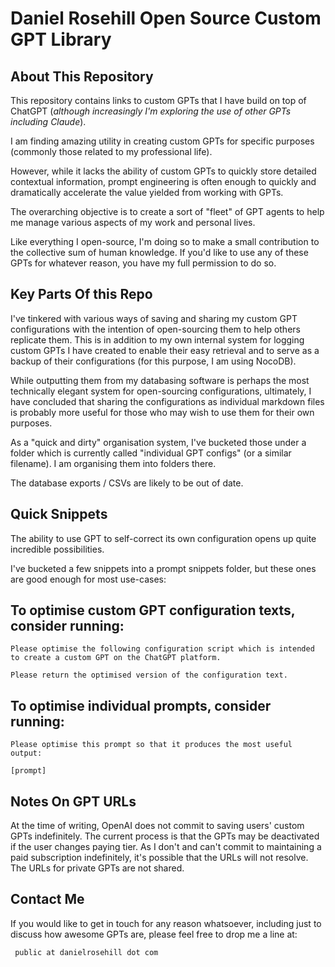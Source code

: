 # Daniel Rosehill Open Source Custom GPT Library

## About This Repository

This repository contains links to custom GPTs that I have build on top of ChatGPT (*although increasingly I'm exploring the use of other GPTs including Claude*).

I am finding amazing utility in creating custom GPTs for specific purposes (commonly those related to my professional life). 

However, while it lacks the ability of custom GPTs to quickly store detailed contextual information, prompt engineering is often enough to quickly and dramatically accelerate the value yielded from working with GPTs.

The overarching objective is to create a sort of "fleet" of GPT agents to help me manage various aspects of my work and personal lives.

Like everything I open-source, I'm doing so to make a small contribution to the collective sum of human knowledge. If you'd like to use any of these GPTs for whatever reason, you have my full permission to do so.

 ## Key Parts Of this Repo
 
 I've tinkered with various ways of saving and sharing my custom GPT configurations with the intention of open-sourcing them to help others replicate them. This is in addition to my own internal system for logging custom GPTs I have created to enable their easy retrieval and to serve as a backup of their configurations (for this purpose, I am using NocoDB).

 While outputting them from my databasing software is perhaps the most technically elegant system for open-sourcing configurations, ultimately, I have concluded that sharing the configurations as individual markdown files is probably more useful for those who may wish to use them for their own purposes.

 As a "quick and dirty" organisation system, I've bucketed those under a folder which is currently called "individual GPT configs" (or a similar filename). I am organising them into folders there.

 The database exports / CSVs are likely to be out of date.

 ## Quick Snippets

 The ability to use GPT to self-correct its own configuration opens up quite incredible possibilities.

 I've bucketed a few snippets into a prompt snippets folder, but these ones are good enough for most use-cases:

 ## To optimise custom GPT configuration texts, consider running:

 ```
 Please optimise the following configuration script which is intended to create a custom GPT on the ChatGPT platform. 

Please return the optimised version of the configuration text. 
```

## To optimise individual prompts, consider running:

```
Please optimise this prompt so that it produces the most useful output:

[prompt]
```

## Notes On GPT URLs

At the time of writing, OpenAI does not commit to saving users' custom GPTs indefinitely. The current process is that the GPTs may be deactivated if the user changes paying tier. As I don't and can't commit to maintaining a paid subscription indefinitely, it's possible that the URLs will not resolve. The URLs for private GPTs are not shared.

 ## Contact Me

 If you would like to get in touch for any reason whatsoever, including just to discuss how awesome GPTs are, please feel free to drop me a line at:

```
 public at danielrosehill dot com
 ```
